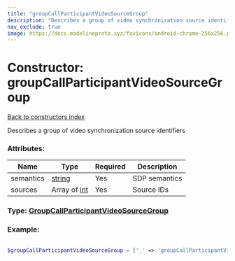 ```yaml
---
title: "groupCallParticipantVideoSourceGroup"
description: "Describes a group of video synchronization source identifiers"
nav_exclude: true
image: https://docs.madelineproto.xyz/favicons/android-chrome-256x256.png
---
```

# Constructor: groupCallParticipantVideoSourceGroup  
[Back to constructors index](/API_docs/constructors/index.html)



Describes a group of video synchronization source identifiers

### Attributes:

| Name     |    Type       | Required | Description |
|----------|---------------|----------|-------------|
|semantics|[string](/API_docs/types/string.html) | Yes|SDP semantics|
|sources|Array of [int](/API_docs/types/int.html) | Yes|Source IDs|



### Type: [GroupCallParticipantVideoSourceGroup](/API_docs/types/GroupCallParticipantVideoSourceGroup.html)


### Example:

```php

$groupCallParticipantVideoSourceGroup = ['_' => 'groupCallParticipantVideoSourceGroup', 'semantics' => 'string', 'sources' => [int, int]];
```  
